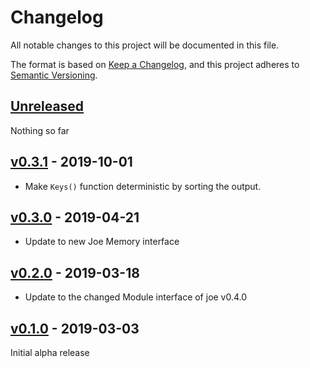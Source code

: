 # Changelog
All notable changes to this project will be documented in this file.

The format is based on [Keep a Changelog](https://keepachangelog.com/en/1.0.0/),
and this project adheres to [Semantic Versioning](https://semver.org/spec/v2.0.0.html).

## [Unreleased]
Nothing so far

## [v0.3.1] - 2019-10-01
- Make `Keys()` function deterministic by sorting the output.

## [v0.3.0] - 2019-04-21
- Update to new Joe Memory interface

## [v0.2.0] - 2019-03-18
- Update to the changed Module interface of joe v0.4.0

## [v0.1.0] - 2019-03-03

Initial alpha release

[Unreleased]: https://github.com/go-joe/redis-memory/compare/v0.3.1...HEAD
[v0.3.1]: https://github.com/go-joe/file-memory/compare/v0.3.0...v0.3.1
[v0.3.0]: https://github.com/go-joe/file-memory/compare/v0.2.0...v0.3.0
[v0.2.0]: https://github.com/go-joe/file-memory/compare/v0.1.0...v0.2.0
[v0.1.0]: https://github.com/go-joe/file-memory/releases/tag/v0.1.0
